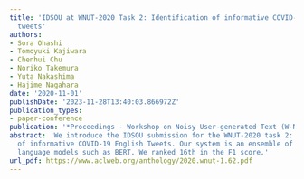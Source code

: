 ```yaml
---
title: 'IDSOU at WNUT-2020 Task 2: Identification of informative COVID-19 English
  tweets'
authors:
- Sora Ohashi
- Tomoyuki Kajiwara
- Chenhui Chu
- Noriko Takemura
- Yuta Nakashima
- Hajime Nagahara
date: '2020-11-01'
publishDate: '2023-11-28T13:40:03.866972Z'
publication_types:
- paper-conference
publication: '*Proceedings - Workshop on Noisy User-generated Text (W-NUT 2020)*'
abstract: 'We introduce the IDSOU submission for the WNUT-2020 task 2: identification
  of informative COVID-19 English Tweets. Our system is an ensemble of pre-trained
  language models such as BERT. We ranked 16th in the F1 score.'
url_pdf: https://www.aclweb.org/anthology/2020.wnut-1.62.pdf
---
```

